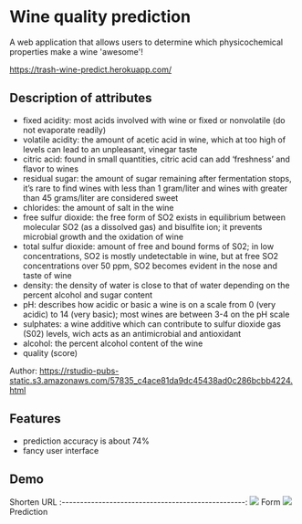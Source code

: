 # Wine quality prediction
A web application that allows users to determine which physicochemical properties make a wine 'awesome'!

https://trash-wine-predict.herokuapp.com/

## Description of attributes

* fixed acidity: most acids involved with wine or fixed or nonvolatile (do not evaporate readily)
* volatile acidity: the amount of acetic acid in wine, which at too high of levels can lead to an unpleasant, vinegar taste
* citric acid: found in small quantities, citric acid can add ‘freshness’ and flavor to wines
* residual sugar: the amount of sugar remaining after fermentation stops, it’s rare to find wines with less than 1 gram/liter and wines with greater than 45 grams/liter are considered sweet
* chlorides: the amount of salt in the wine
* free sulfur dioxide: the free form of SO2 exists in equilibrium between molecular SO2 (as a dissolved gas) and bisulfite ion; it prevents microbial growth and the oxidation of wine
* total sulfur dioxide: amount of free and bound forms of S02; in low concentrations, SO2 is mostly undetectable in wine, but at free SO2 concentrations over 50 ppm, SO2 becomes evident in the nose and taste of wine
* density: the density of water is close to that of water depending on the percent alcohol and sugar content
* pH: describes how acidic or basic a wine is on a scale from 0 (very acidic) to 14 (very basic); most wines are between 3-4 on the pH scale
* sulphates: a wine additive which can contribute to sulfur dioxide gas (S02) levels, wich acts as an antimicrobial and antioxidant
* alcohol: the percent alcohol content of the wine
* quality (score)

Author: https://rstudio-pubs-static.s3.amazonaws.com/57835_c4ace81da9dc45438ad0c286bcbb4224.html
## Features
* prediction accuracy is about 74%
* fancy user interface
## Demo
Shorten URL
:--------------------------------------------------:
![](https://imgur.com/dGIFxOb.png)
Form
![](https://imgur.com/goC0v4A.png)
Prediction
